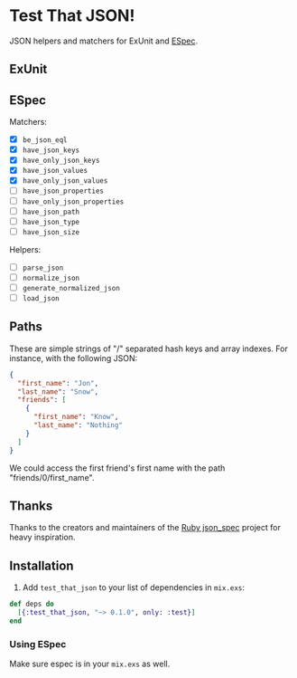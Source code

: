 # Test That JSON!

JSON helpers and matchers for ExUnit and [ESpec](https://github.com/antonmi/espec).

## ExUnit

## ESpec

Matchers:

- [x] `be_json_eql`
- [x] `have_json_keys`
- [x] `have_only_json_keys`
- [x] `have_json_values`
- [x] `have_only_json_values`
- [ ] `have_json_properties`
- [ ] `have_only_json_properties`
- [ ] `have_json_path`
- [ ] `have_json_type`
- [ ] `have_json_size`

Helpers:

- [ ] `parse_json`
- [ ] `normalize_json`
- [ ] `generate_normalized_json`
- [ ] `load_json`

## Paths

These are simple strings of "/" separated hash keys and array indexes. For instance, with the following JSON:

``` json
{
  "first_name": "Jon",
  "last_name": "Snow",
  "friends": [
    {
      "first_name": "Know",
      "last_name": "Nothing"
    }
  ]
}
```

We could access the first friend's first name with the path "friends/0/first_name".

## Thanks

Thanks to the creators and maintainers of the [Ruby json_spec](https://github.com/collectiveidea/json_spec) project for heavy inspiration.

## Installation

1. Add `test_that_json` to your list of dependencies in `mix.exs`:

  ```elixir
  def deps do
    [{:test_that_json, "~> 0.1.0", only: :test}]
  end
  ```

### Using ESpec

Make sure espec is in your `mix.exs` as well.
